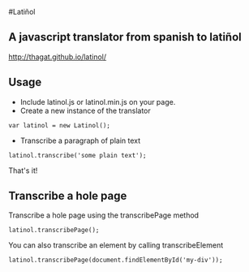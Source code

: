 #Latiñol

## A javascript translator from spanish to latiñol

http://thagat.github.io/latinol/

## Usage

* Include latinol.js or latinol.min.js on your page.
* Create a new instance of the translator 

```
var latinol = new Latinol();
```

* Transcribe a paragraph of plain text

```
latinol.transcribe('some plain text');
```

That's it!

## Transcribe a hole page

Transcribe a hole page using the transcribePage method

```
latinol.transcribePage();
```

You can also transcribe an element by calling transcribeElement

```
latinol.transcribePage(document.findElementById('my-div'));
```
